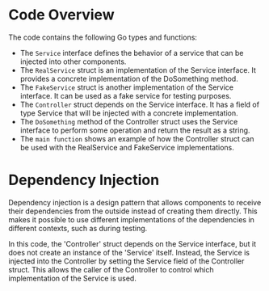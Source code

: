 # Code Overview

The code contains the following Go types and functions:

- The `Service` interface defines the behavior of a service that can be injected into other components.
- The `RealService` struct is an implementation of the Service interface. It provides a concrete implementation of the DoSomething method.
- The `FakeService` struct is another implementation of the Service interface. It can be used as a fake service for testing purposes.
- The `Controller` struct depends on the Service interface. It has a field of type Service that will be injected with a concrete implementation.
- The `DoSomething` method of the Controller struct uses the Service interface to perform some operation and return the result as a string.
- The `main function` shows an example of how the Controller struct can be used with the RealService and FakeService implementations.

# Dependency Injection

Dependency injection is a design pattern that allows components to receive their dependencies from the outside instead of creating them directly. This makes it possible to use different implementations of the dependencies in different contexts, such as during testing.

In this code, the 'Controller' struct depends on the Service interface, but it does not create an instance of the 'Service' itself. Instead, the Service is injected into the Controller by setting the Service field of the Controller struct. This allows the caller of the Controller to control which implementation of the Service is used.

